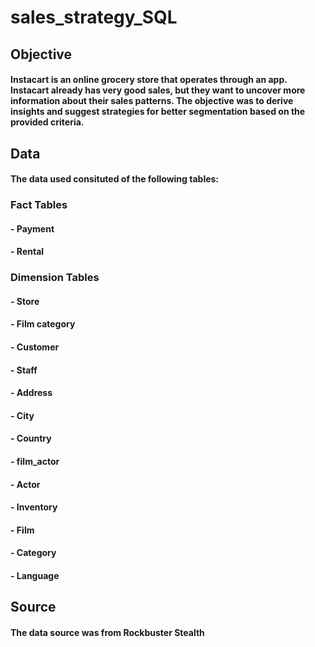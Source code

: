 # sales_strategy_SQL
## Objective 
#### Instacart is an online grocery store that operates through an app. Instacart already has very good sales, but they want to uncover more information about their sales patterns. The objective was to derive insights and suggest strategies for better segmentation based on the provided criteria. 

## Data
#### The data used consituted of the following tables: 

### Fact Tables
#### - Payment
#### - Rental

### Dimension Tables
#### - Store
#### - Film category 
#### - Customer
#### - Staff
#### - Address
#### - City 
#### - Country 
#### - film_actor
#### - Actor
#### - Inventory 
#### - Film 
#### - Category 
#### - Language

## Source 
#### The data source was from Rockbuster Stealth
